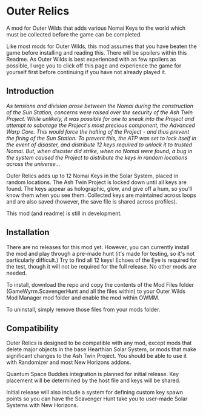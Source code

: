 # Outer Relics
A mod for Outer Wilds that adds various Nomai Keys to the world which must be collected before the game can be completed.

Like most mods for Outer Wilds, this mod assumes that you have beaten the game before installing and reading this. There will be spoilers within this Readme. As Outer Wilds is best experienced with as few spoilers as possible, I urge you to click off this page and experience the game for yourself first before continuing if you have not already played it.

## Introduction
*As tensions and division arose between the Nomai during the construction of the Sun Station, concerns were raised over the security of the Ash Twin Project. While unlikely, it was possible for one to sneak into the Project and attempt to sabotage the Project's most precious component, the Advanced Warp Core. This would force the halting of the Project - and thus prevent the firing of the Sun Station. To prevent this, the ATP was set to lock itself in the event of disaster, and distribute 12 keys required to unlock it to trusted Nomai. But, when disaster did strike, when no Nomai were found, a bug in the system caused the Project to distribute the keys in random locations across the universe...*

Outer Relics adds up to 12 Nomai Keys in the Solar System, placed in random locations. The Ash Twin Project is locked down until all keys are found. The keys appear as holographic, glow, and give off a hum, so you'll know them when you see them. Collected keys are maintained across loops and are also saved (however, the save file is shared across profiles).

This mod (and readme) is still in development.

## Installation
There are no releases for this mod yet. However, you can currently install the mod and play through a pre-made hunt (it's made for testing, so it's not particularly difficult.) Try to find all 12 keys! Echoes of the Eye is required for the test, though it will not be required for the full release. No other mods are needed. 

To install, download the repo and copy the contents of the Mod Files folder (GameWyrm.ScavengerHunt and all the files within) to your Outer Wilds Mod Manager mod folder and enable the mod within OWMM. 

To uninstall, simply remove those files from your mods folder. 

## Compatibility
Outer Relics is designed to be compatible with any mod, except mods that delete major objects in the base Hearthian Solar System, or mods that make significant changes to the Ash Twin Project. You should be able to use it with Randomizer and most New Horizons addons. 

Quantum Space Buddies integration is planned for initial release. Key placement will be determined by the host file and keys will be shared.

Initial release will also include a system for defining custom key spawn points so you can have the Scavenger Hunt take you to user-made Solar Systems with New Horizons. 

